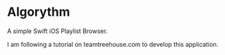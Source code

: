 # Algorythm
A simple Swift iOS Playlist Browser.

I am following a tutorial on teamtreehouse.com to develop this application.
